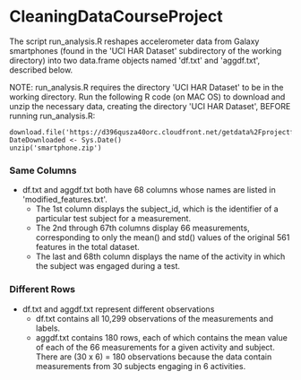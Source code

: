 # CleaningDataCourseProject

The script run_analysis.R reshapes accelerometer data from Galaxy smartphones (found in the 'UCI HAR Dataset' subdirectory of the working directory) into two data.frame objects named 'df.txt' and 'aggdf.txt', described below. 

NOTE: run_analysis.R requires the directory 'UCI HAR Dataset' to be in the working directory.
  Run the following R code (on MAC OS) to download and unzip the necessary data, creating the directory 'UCI HAR Dataset', BEFORE running run_analysis.R:
  ```
  download.file('https://d396qusza40orc.cloudfront.net/getdata%2Fprojectfiles%2FUCI%20HAR%20Dataset.zip','smartphone.zip','curl')
  DateDownloaded <- Sys.Date()
  unzip('smartphone.zip')
  ```
### Same Columns
* df.txt and aggdf.txt both have 68 columns whose names are listed in 'modified_features.txt'.
  * The 1st column displays the subject_id, which is the identifier of a particular test subject for a measurement.
  * The 2nd through 67th columns display 66 measurements, corresponding to only the mean() and std() values of the original 561 features in the total dataset.
  * The last and 68th column displays the name of the activity in which the subject was engaged during a test.
### Different Rows
* df.txt and aggdf.txt represent different observations
    * df.txt contains all 10,299 observations of the measurements and labels.
    * aggdf.txt contains 180 rows, each of which contains the mean value of each of the 66 measurements for a given activity and subject. There are (30 x 6) = 180 observations because the data contain measurements from 30 subjects engaging in 6 activities.
